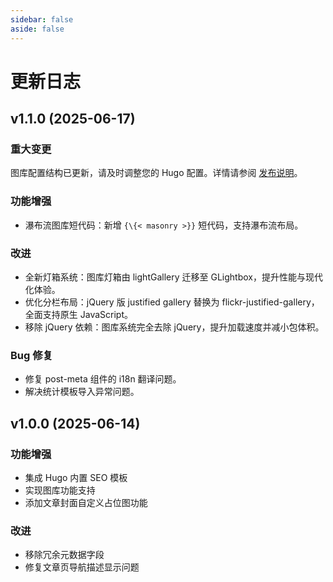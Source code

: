 ```yaml
---
sidebar: false
aside: false
---
```


# 更新日志

## v1.1.0 (2025-06-17)

### 重大变更
图库配置结构已更新，请及时调整您的 Hugo 配置。详情请参阅 [发布说明](https://github.com/tom2almighty/hugo-narrow/releases/tag/v1.1.0)。

### 功能增强
- 瀑布流图库短代码：新增 `{\{< masonry >}}` 短代码，支持瀑布流布局。

### 改进
- 全新灯箱系统：图库灯箱由 lightGallery 迁移至 GLightbox，提升性能与现代化体验。
- 优化分栏布局：jQuery 版 justified gallery 替换为 flickr-justified-gallery，全面支持原生 JavaScript。
- 移除 jQuery 依赖：图库系统完全去除 jQuery，提升加载速度并减小包体积。

### Bug 修复
- 修复 post-meta 组件的 i18n 翻译问题。
- 解决统计模板导入异常问题。


## v1.0.0 (2025-06-14)
### 功能增强
- 集成 Hugo 内置 SEO 模板
- 实现图库功能支持
- 添加文章封面自定义占位图功能

### 改进
- 移除冗余元数据字段
- 修复文章页导航描述显示问题
